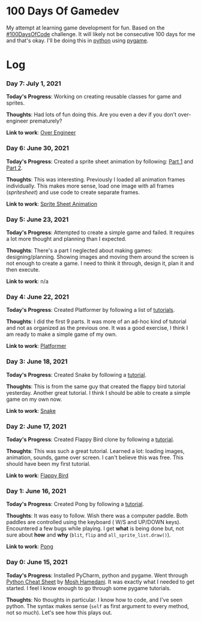 # 100 Days Of Gamedev

My attempt at learning game development for fun. Based on
the [#100DaysOfCode](https://github.com/kallaway/100-days-of-code) challenge. It will likely not be consecutive 100 days
for me and that's okay. I'll be doing this in [python](https://www.python.org/) using [pygame](https://www.pygame.org/).

# Log

### Day 7: July 1, 2021

**Today's Progress**: Working on creating reusable classes for game and sprites.

**Thoughts**: Had lots of fun doing this. Are you even a dev if you don't over-engineer prematurely?

**Link to work**: [Over Engineer](https://github.com/statickarma/100-days-of-gamedev/tree/main/06-dino)


### Day 6: June 30, 2021

**Today's Progress**: Created a sprite sheet animation by
following: [Part 1](https://www.youtube.com/watch?v=M6e3_8LHc7A)
and [Part 2](https://www.youtube.com/watch?v=nXOVcOBqFwM).

**Thoughts**: This was interesting. Previously I loaded all animation frames individually. This makes more sense, load
one image with all frames (_spritesheet_) and use code to create separate frames.

**Link to work**: [Sprite Sheet Animation](https://github.com/statickarma/100-days-of-gamedev/tree/main/05-sprite-sheet)

### Day 5: June 23, 2021

**Today's Progress**: Attempted to create a simple game and failed. It requires a lot more thought and planning than I
expected.

**Thoughts**: There's a part I neglected about making games: designing/planning. Showing images and moving them around
the screen is not enough to create a game. I need to think it through, design it, plan it and then execute.

**Link to work**: n/a

### Day 4: June 22, 2021

**Today's Progress**: Created Platformer by following a list
of [tutorials](https://www.youtube.com/playlist?list=PLjcN1EyupaQnHM1I9SmiXfbT6aG4ezUvu).

**Thoughts**: I did the first 9 parts. It was more of an ad-hoc kind of tutorial and not as organized as the previous
one. It was a good exercise, I think I am ready to make a simple game of my own.

**Link to work**: [Platformer](https://github.com/statickarma/100-days-of-gamedev/tree/main/04-platformer)

### Day 3: June 18, 2021

**Today's Progress**: Created Snake by following a [tutorial](https://www.youtube.com/watch?v=QFvqStqPCRU).

**Thoughts**: This is from the same guy that created the flappy bird tutorial yesterday. Another great tutorial. I think
I should be able to create a simple game on my own now.

**Link to work**: [Snake](https://github.com/statickarma/100-days-of-gamedev/tree/main/03-snake)

### Day 2: June 17, 2021

**Today's Progress**: Created Flappy Bird clone by following a [tutorial](https://www.youtube.com/watch?v=UZg49z76cLw).

**Thoughts**: This was such a great tutorial. Learned a lot: loading images, animation, sounds, game over screen. I
can't believe this was free. This should have been my first tutorial.

**Link to work**: [Flappy Bird](https://github.com/statickarma/100-days-of-gamedev/tree/main/02-flappy-bird)

### Day 1: June 16, 2021

**Today's Progress**: Created Pong by following
a [tutorial](https://www.101computing.net/pong-tutorial-using-pygame-getting-started/).

**Thoughts**: It was easy to follow. Wish there was a computer paddle. Both paddles are controlled using the keyboard (
W/S and UP/DOWN keys). Encountered a few bugs while playing. I get **what** is being done but, not sure about **how**
and **why** (`blit`, `flip` and `all_sprite_list.draw()`).

**Link to work**: [Pong](https://github.com/statickarma/100-days-of-gamedev/tree/main/01-pong)

### Day 0: June 15, 2021

**Today's Progress**: Installed PyCharm, python and pygame. Went
through [Python Cheat Sheet](https://programmingwithmosh.com/wp-content/uploads/2019/02/Python-Cheat-Sheet.pdf)
by [Mosh Hamedani](https://twitter.com/moshhamedani). It was exactly what I needed to get started. I feel I know enough
to go through some pygame tutorials.

**Thoughts**: No thoughts in particular. I know how to code, and I've seen python. The syntax makes sense (`self` as
first argument to every method, not so much). Let's see how this plays out. 
